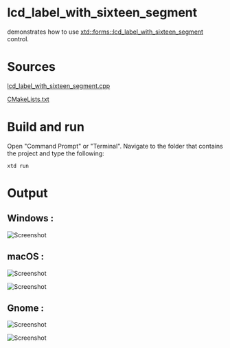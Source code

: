 # lcd_label_with_sixteen_segment

demonstrates how to use [xtd::forms::lcd_label_with_sixteen_segment](../../../src/xtd_forms/include/xtd/forms/lcd_label_with_sixteen_segment.hpp) control.

# Sources

[lcd_label_with_sixteen_segment.cpp](lcd_label_with_sixteen_segment.cpp)

[CMakeLists.txt](CMakeLists.txt)

# Build and run

Open "Command Prompt" or "Terminal". Navigate to the folder that contains the project and type the following:

```shell
xtd run
```

# Output

## Windows :

![Screenshot](../../../docs/pictures/examples/lcd_label_with_sixteen_segment_w.png)

## macOS :

![Screenshot](../../../docs/pictures/examples/lcd_label_with_sixteen_segment_m.png)

![Screenshot](../../../docs/pictures/examples/lcd_label_with_sixteen_segment_md.png)

## Gnome :

![Screenshot](../../../docs/pictures/examples/lcd_label_with_sixteen_segment_g.png)

![Screenshot](../../../docs/pictures/examples/lcd_label_with_sixteen_segment_gd.png)
